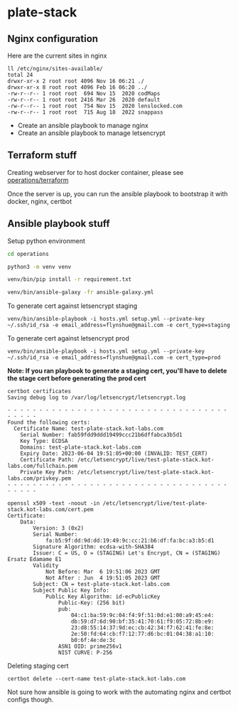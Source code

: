 # plate-stack

## Nginx configuration
Here are the current sites in nginx

```
ll /etc/nginx/sites-available/
total 24
drwxr-xr-x 2 root root 4096 Nov 16 06:21 ./
drwxr-xr-x 8 root root 4096 Feb 16 06:20 ../
-rw-r--r-- 1 root root  694 Nov 15  2020 codMaps
-rw-r--r-- 1 root root 2416 Mar 26  2020 default
-rw-r--r-- 1 root root  754 Nov 15  2020 lenslocked.com
-rw-r--r-- 1 root root  715 Aug 18  2022 snappass
```


* Create an ansible playbook to manage nginx
* Create an ansible playbook to manage letsencrypt

## Terraform stuff
Creating webserver for to host docker container, please see [operations/terraform](operations/terraform/README.md#setup)

Once the server is up, you can run the ansible playbook to bootstrap it with docker, nginx, certbot


## Ansible playbook stuff
Setup python environment
```bash
cd operations

python3 -m venv venv

venv/bin/pip install -r requirement.txt

venv/bin/ansible-galaxy -fr ansible-galaxy.yml
```

To generate cert against letsencrypt staging
```
venv/bin/ansible-playbook -i hosts.yml setup.yml --private-key ~/.ssh/id_rsa -e email_address=flynshue@gmail.com -e cert_type=staging
```

To generate cert against letsencrypt prod
```
venv/bin/ansible-playbook -i hosts.yml setup.yml --private-key ~/.ssh/id_rsa -e email_address=flynshue@gmail.com -e cert_type=prod
```

**Note: If you ran playbook to generate a staging cert, you'll have to delete the stage cert before generating the prod cert**
```
certbot certificates
Saving debug log to /var/log/letsencrypt/letsencrypt.log

- - - - - - - - - - - - - - - - - - - - - - - - - - - - - - - - - - - - - - - -
Found the following certs:
  Certificate Name: test-plate-stack.kot-labs.com
    Serial Number: fab59fdd9ddd19499ccc21b6dffabca3b5d1
    Key Type: ECDSA
    Domains: test-plate-stack.kot-labs.com
    Expiry Date: 2023-06-04 19:51:05+00:00 (INVALID: TEST_CERT)
    Certificate Path: /etc/letsencrypt/live/test-plate-stack.kot-labs.com/fullchain.pem
    Private Key Path: /etc/letsencrypt/live/test-plate-stack.kot-labs.com/privkey.pem
- - - - - - - - - - - - - - - - - - - - - - - - - - - - - - - - - - - - - - - -

```

```
openssl x509 -text -noout -in /etc/letsencrypt/live/test-plate-stack.kot-labs.com/cert.pem 
Certificate:
    Data:
        Version: 3 (0x2)
        Serial Number:
            fa:b5:9f:dd:9d:dd:19:49:9c:cc:21:b6:df:fa:bc:a3:b5:d1
        Signature Algorithm: ecdsa-with-SHA384
        Issuer: C = US, O = (STAGING) Let's Encrypt, CN = (STAGING) Ersatz Edamame E1
        Validity
            Not Before: Mar  6 19:51:06 2023 GMT
            Not After : Jun  4 19:51:05 2023 GMT
        Subject: CN = test-plate-stack.kot-labs.com
        Subject Public Key Info:
            Public Key Algorithm: id-ecPublicKey
                Public-Key: (256 bit)
                pub:
                    04:c1:ba:59:9c:04:f4:9f:51:0d:e1:00:a9:45:e4:
                    db:59:d7:6d:90:bf:35:41:70:61:f9:05:72:8b:e9:
                    23:d8:55:14:37:9d:ec:cb:42:34:f7:62:41:fe:8e:
                    2e:50:fd:64:cb:f7:12:77:d6:bc:01:04:38:a1:10:
                    b0:6f:4e:de:3c
                ASN1 OID: prime256v1
                NIST CURVE: P-256
```

Deleting staging cert
```
certbot delete --cert-name test-plate-stack.kot-labs.com
```

Not sure how ansible is going to work with the automating nginx and certbot configs though.